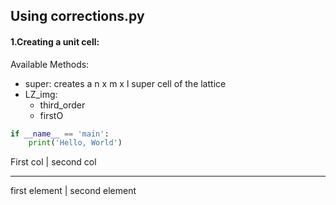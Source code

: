 ## Using corrections.py
#### 1.Creating a unit cell:

Available Methods:
* super: creates a n x m x l super cell of the lattice
* LZ_img:
	* third_order
	* firstO
```python
if __name__ == 'main':
	print('Hello, World')
```

First col | second col
---------- ------------
first element | second element
